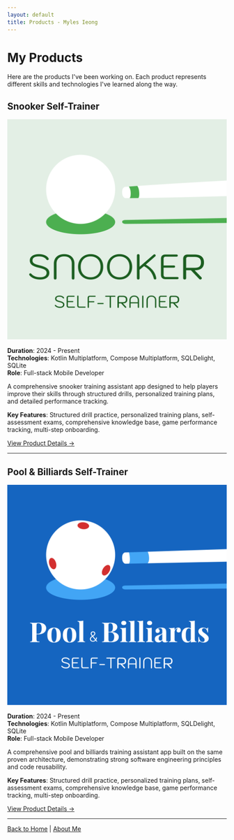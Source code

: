 ```yaml
---
layout: default
title: Products - Myles Ieong
---
```


# My Products

Here are the products I've been working on. Each product represents different skills and technologies I've learned along the way.


## Snooker Self-Trainer

![Snooker Self-Trainer Logo](/assets/images/logo_snooker.png)

**Duration**: 2024 - Present  
**Technologies**: Kotlin Multiplatform, Compose Multiplatform, SQLDelight, SQLite  
**Role**: Full-stack Mobile Developer

A comprehensive snooker training assistant app designed to help players improve their skills through structured drills, personalized training plans, and detailed performance tracking.

**Key Features**: Structured drill practice, personalized training plans, self-assessment exams, comprehensive knowledge base, game performance tracking, multi-step onboarding.

[View Product Details →](/products/snooker-self-trainer)

---

## Pool & Billiards Self-Trainer

![Pool & Billiards Self-Trainer Logo](/assets/images/logo_pool&biiliards.png)

**Duration**: 2024 - Present  
**Technologies**: Kotlin Multiplatform, Compose Multiplatform, SQLDelight, SQLite  
**Role**: Full-stack Mobile Developer

A comprehensive pool and billiards training assistant app built on the same proven architecture, demonstrating strong software engineering principles and code reusability.

**Key Features**: Structured drill practice, personalized training plans, self-assessment exams, comprehensive knowledge base, game performance tracking, multi-step onboarding.

[View Product Details →](/products/pool-billiards-self-trainer)

---

[Back to Home](/) | [About Me](/about) 